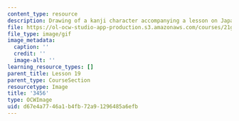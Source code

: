 ```yaml
---
content_type: resource
description: Drawing of a kanji character accompanying a lesson on Japanese.
file: https://ol-ocw-studio-app-production.s3.amazonaws.com/courses/21g-504-japanese-iv-spring-2009/d67e4a7746a1b4fb72a91296485a6efb_3456.gif
file_type: image/gif
image_metadata:
  caption: ''
  credit: ''
  image-alt: ''
learning_resource_types: []
parent_title: Lesson 19
parent_type: CourseSection
resourcetype: Image
title: '3456'
type: OCWImage
uid: d67e4a77-46a1-b4fb-72a9-1296485a6efb
---
```

